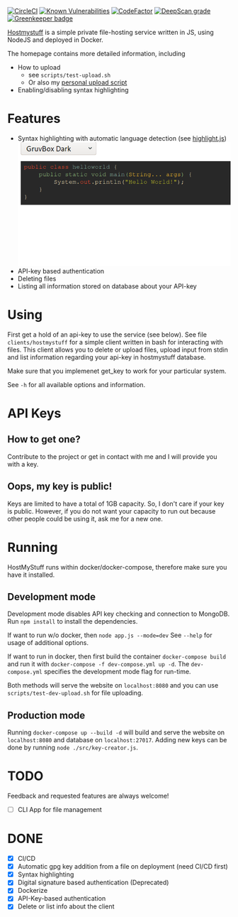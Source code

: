[![CircleCI](https://circleci.com/gh/JurisMajors/hostmystuff.svg?style=shield)](https://circleci.com/gh/JurisMajors/hostmystuff)
[![Known Vulnerabilities](https://snyk.io//test/github/JurisMajors/hostmystuff/badge.svg?targetFile=package.json)](https://snyk.io//test/github/JurisMajors/hostmystuff?targetFile=package.json)
[![CodeFactor](https://www.codefactor.io/repository/github/jurismajors/hostmystuff/badge)](https://www.codefactor.io/repository/github/jurismajors/hostmystuff)
[![DeepScan grade](https://deepscan.io/api/teams/5550/projects/7391/branches/73694/badge/grade.svg)](https://deepscan.io/dashboard#view=project&tid=5550&pid=7391&bid=73694) [![Greenkeeper badge](https://badges.greenkeeper.io/JurisMajors/hostmystuff.svg)](https://greenkeeper.io/)



[Hostmystuff](https://www.hostmystuff.xyz/) is a simple private file-hosting service written in JS, using NodeJS and deployed in Docker.

The homepage contains more detailed information, including
* How to upload
    * see `scripts/test-upload.sh`
    * Or also my [personal upload script](https://github.com/JurisMajors/dotfiles/blob/master/bin/upload)
* Enabling/disabling syntax highlighting

# Features
- Syntax highlighting with automatic language detection (see [highlight.js](https://highlightjs.org/))
![Syntax Highlight](./img/syntaxHighlightExample.gif)
- API-key based authentication
- Deleting files
- Listing all information stored on database about your API-key

# Using
First get a hold of an api-key to use the service (see below).
See file `clients/hostmystuff` for a simple client written in bash for interacting with files.
This client allows you to delete or upload files, upload input from stdin and list information regarding your api-key in hostmystuff database.

Make sure that you implemenet get_key to work for your particular system.

See `-h` for all available options and information.

# API Keys
## How to get one?
Contribute to the project or get in contact with me and I will provide you with a key.
## Oops, my key is public!
Keys are limited to have a total of 1GB capacity. So, I don't care if your key is public. However, if you do not want your capacity to run out because other people could be using it, ask me for a new one.
# Running 
HostMyStuff runs within docker/docker-compose, therefore make sure you have it installed.
## Development mode
Development mode disables API key checking and connection to MongoDB.
Run `npm install` to install the dependencies.

If want to run w/o docker, then `node app.js --mode=dev` 
See `--help` for usage of additional options.

If want to run in docker, then first build the container `docker-compose build` and run it with `docker-compose -f dev-compose.yml up -d`.
The `dev-compose.yml` specifies the development mode flag for run-time.

Both methods will serve the website on `localhost:8080` and you can use `scripts/test-dev-upload.sh` for file uploading.

## Production mode
Running `docker-compose up --build -d` will build and serve the website on `localhost:8080` and database on `localhost:27017`.
Adding new keys can be done by running `node ./src/key-creator.js`.

# TODO
Feedback and requested features are always welcome!

- [ ] CLI App for file management
# DONE
- [x] CI/CD
- [x] Automatic gpg key addition from a file on deployment (need CI/CD first)
- [x] Syntax highlighting
- [x] Digital signature based authentication (Deprecated)
- [x] Dockerize
- [x] API-Key-based authentication
- [x] Delete or list info about the client
